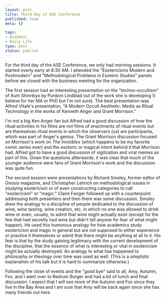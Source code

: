 ```yaml
--- 
layout: post
title: Third Day of ASE Conference
published: true
meta: {}

tags: 
- Academic
- Daily Life
type: post
status: publish
---
```

For the third day of the ASE Conference, we only had morning sessions. It started overly early at 8:30 AM. I attended the "Esotericisms Modern and Postmodern" and "Methodological Problems in Esoteric Studies" panels before we closed with the business meeting for the organization.

The first session had an interesting presentation on the "techno-occultism" of Aum Shinrikyo by Purdom Lindblad out of the work she is developing (I believe for her MA or PhD but I'm not sure). The best presentation was Alfred Vitale's presentation, "A Modern Occult Aesthetic: Media as Ritual Technology in the works of Kenneth Anger and Grant Morrison."

I'm not a big Ken Anger fan but Alfred had a good discussion of how the ritual activities in his films are not films of enactments of ritual events but are themselves ritual events in which the observers (us) are participants, which was part of Anger's genius. The Grant Morrison discussion focused on Morrison's work on <em>The Invisibles</em> (which happens to be my favorite comic series ever) and the esoteric or magical intent behind it that Morrison had. Alfred got to have a good discussion of sigilization and viral memes as part of this. Given the questions afterwords, it was clear that much of the younger audience were fans of Grant Morrison's work and the discussion was quite fun.

The second session were presentations by Richard Smoley, former editor of <em>Gnosis</em> magazine, and Christopher Lehrich on methodological issues in studying esotericism or of even constructing categories to call "esotericism" or "magic." Claire Fanger followed up with a counterpoint addressing both presenters and then there was some discussion. Smoley drew the analogy to a discipline of people dedicated to the discussion of wine, wine tasting, wine creation, etc. in which no one was allowed to drink wine or even, usually, to admit that wine might actually exist (except for the few that had secretly had wine but didn't tell anyone for fear of what might happen). He used this humorous analogy for how academics study esotericism and magic in general but are not supposed to either experience or practice it themselves or admit that there might be anything at all to it. His fear is that by the study gaining legitimacy with the current development of the discipline, that the essence of what is interesting or vital in esotericism might be actually destroyed. An analogy to what has happened to philosophy or theology over time was used as well. (This is a simplistic explanation of his talk but it is hard to summarize otherwise.)

Following the close of events and the "good bye" said to all, Amy, Autumn, Fox, and I went over to Redrum Burger and had a bit of lunch and final discussion. I expect that I will see more of the Autumn and Fox since they live in the Bay Area and I am sure that Amy will be back again since she has many friends out here.
